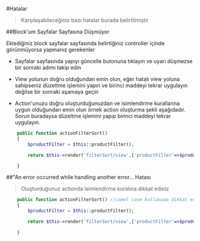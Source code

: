 #Hatalar

>Karşılaşabileceğiniz bazı hatalar burada belirtilmiştir


##Block'um Sayfalar Sayfasına Düşmüyor

Eklediğiniz block sayfalar sayfasında belirtiğiniz controller içinde görünmüyorsa yapmanız gerekenler

* Sayfalar sayfasında yapıyı güncelle butonuna tıklayın ve uyarı düşmezse bir sonraki adımı takip edin

* View yolunun doğru olduğundan emin olun, eğer hatalı view yoluna sahipseniz düzeltme işlemini yapın ve birinci maddeyi tekrar uygulayın değilse bir sonraki aşamaya geçin

* Action'unuzu doğru oluşturduğunuzdan ve isimlendirme kurallarına uygun olduğundan emin olun örnek action oluşturma şekli aşağıdadır. Sorun buradaysa düzeltme işlemini yapıp birinci maddeyi tekrar uygulayın.

```php
    public function actionFilterSort()
    {
        $productFilter = $this::productFilter();

        return $this->render('filterSort/view',['productFilter'=>$productFilter]);

    }

```

##"An error occurred while handling another error... Hatası

> Oluşturduğunuz actionda isimlendirme kuralına dikkat ediniz

```php
    public function actionFilterSort() //camel case kullanıma dikkat ediniz
    {
        $productFilter = $this::productFilter();

        return $this->render('filterSort/view',['productFilter'=>$productFilter]);

    }

```